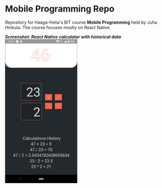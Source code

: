 # Mobile Programming Repo
Repository for Haaga-Helia's BIT course <strong>Mobile Programming</strong> held by Juha Hinkula.
The course focuses mostly on React Native.

***Screenshot: React Native calculator with historical data***<br />
<a href="https://raw.githubusercontent.com/Claudiferock/Mobile-Programming/master/React-Native/RN03%20Calculator.jpeg"><img src="https://raw.githubusercontent.com/Claudiferock/Mobile-Programming/master/React-Native/RN03%20Calculator.jpeg" alt="React Native calculator screenshot" width="238"/></a>
